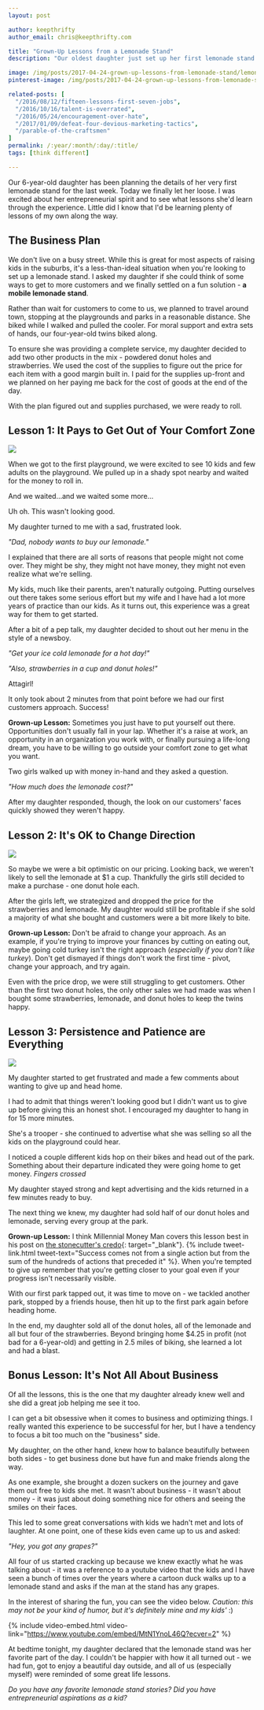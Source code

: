 ```yaml
---
layout: post

author: keepthrifty
author_email: chris@keepthrifty.com

title: "Grown-Up Lessons from a Lemonade Stand"
description: "Our oldest daughter just set up her first lemonade stand this weekend. I viewed it as a great way to teach her about business but I think I might have learned more from watching her than she did from me."

image: /img/posts/2017-04-24-grown-up-lessons-from-lemonade-stand/lemonade-stand.jpg
pinterest-image: /img/posts/2017-04-24-grown-up-lessons-from-lemonade-stand/lemonade-stand-pinterest

related-posts: [
  "/2016/08/12/fifteen-lessons-first-seven-jobs",
  "/2016/10/16/talent-is-overrated",
  "/2016/05/24/encouragement-over-hate",
  "/2017/01/09/defeat-four-devious-marketing-tactics",
  "/parable-of-the-craftsmen"
]
permalink: /:year/:month/:day/:title/
tags: [think different]

---
```


Our 6-year-old daughter has been planning the details of her very first lemonade stand for the last week. Today we finally let her loose. I was excited about her entrepreneurial spirit and to see what lessons she'd learn through the experience. Little did I know that I'd be learning plenty of lessons of my own along the way.

## The Business Plan

We don't live on a busy street. While this is great for most aspects of raising kids in the suburbs, it's a less-than-ideal situation when you're looking to set up a lemonade stand. I asked my daughter if she could think of some ways to get to more customers and we finally settled on a fun solution - __a mobile lemonade stand__.

Rather than wait for customers to come to us, we planned to travel around town, stopping at the playgrounds and parks in a reasonable distance. She biked while I walked and pulled the cooler. For moral support and extra sets of hands, our four-year-old twins biked along.

To ensure she was providing a complete service, my daughter decided to add two other products in the mix - powdered donut holes and strawberries. We used the cost of the supplies to figure out the price for each item with a good margin built in. I paid for the supplies up-front and we planned on her paying me back for the cost of goods at the end of the day.

With the plan figured out and supplies purchased, we were ready to roll.

## Lesson 1: It Pays to Get Out of Your Comfort Zone

![]({{site.url}}/img/posts/2017-04-24-grown-up-lessons-from-lemonade-stand/newsboy.png)

When we got to the first playground, we were excited to see 10 kids and few adults on the playground. We pulled up in a shady spot nearby and waited for the money to roll in.

And we waited...and we waited some more...

Uh oh. This wasn't looking good.

My daughter turned to me with a sad, frustrated look.

_"Dad, nobody wants to buy our lemonade."_


I explained that there are all sorts of reasons that people might not come over. They might be shy, they might not have money, they might not even realize what we're selling.

My kids, much like their parents, aren't naturally outgoing. Putting ourselves out there takes some serious effort but my wife and I have had a lot more years of practice than our kids. As it turns out, this experience was a great way for them to get started.

After a bit of a pep talk, my daughter decided to shout out her menu in the style of a newsboy.

_"Get your ice cold lemonade for a hot day!"_

_"Also, strawberries in a cup and donut holes!"_

Attagirl!

It only took about 2 minutes from that point before we had our first customers approach. Success!

__Grown-up Lesson:__ Sometimes you just have to put yourself out there. Opportunities don't usually fall in your lap. Whether it's a raise at work, an opportunity in an organization you work with, or finally pursuing a life-long dream, you have to be willing to go outside your comfort zone to get what you want.

Two girls walked up with money in-hand and they asked a question.

_"How much does the lemonade cost?"_

After my daughter responded, though, the look on our customers' faces quickly showed they weren't happy.

## Lesson 2: It's OK to Change Direction

![]({{site.url}}/img/posts/2017-04-24-grown-up-lessons-from-lemonade-stand/oops.png)

So maybe we were a bit optimistic on our pricing. Looking back, we weren't likely to sell the lemonade at $1 a cup. Thankfully the girls still decided to make a purchase - one donut hole each.

After the girls left, we strategized and dropped the price for the strawberries and lemonade. My daughter would still be profitable if she sold a majority of what she bought and customers were a bit more likely to bite.

__Grown-up Lesson:__ Don't be afraid to change your approach. As an example, if you're trying to improve your finances by cutting on eating out, maybe going cold turkey isn't the right approach (_especially if you don't like turkey_). Don't get dismayed if things don't work the first time - pivot, change your approach, and try again.

Even with the price drop, we were still struggling to get customers. Other than the first two donut holes, the only other sales we had made was when I bought some strawberries, lemonade, and donut holes to keep the twins happy.

## Lesson 3: Persistence and Patience are Everything

![]({{site.url}}/img/posts/2017-04-24-grown-up-lessons-from-lemonade-stand/stonecutter.jpg)

My daughter started to get frustrated and made a few comments about wanting to give up and head home.

I had to admit that things weren't looking good but I didn't want us to give up before  giving this an honest shot. I encouraged my daughter to hang in for 15 more minutes.

She's a trooper - she continued to advertise what she was selling so all the kids on the playground could hear.

I noticed a couple different kids hop on their bikes and head out of the park. Something about their departure indicated they were going home to get money. _Fingers crossed_

My daughter stayed strong and kept advertising and the kids returned in a few minutes ready to buy.

The next thing we knew, my daughter had sold half of our donut holes and lemonade, serving every group at the park.

__Grown-up Lesson:__ I think Millennial Money Man covers this lesson best in his post on [the stonecutter's credo](https://millennialmoneyman.com/the-stonecutters-credo/){: target="_blank"}. {% include tweet-link.html tweet-text="Success comes not from a single action but from the sum of the hundreds of actions that preceded it" %}. When you're tempted to give up remember that you're getting closer to your goal even if your progress isn't necessarily visible.

With our first park tapped out, it was time to move on - we tackled another park, stopped by a friends house, then hit up to the first park again before heading home.

In the end, my daughter sold all of the donut holes, all of the lemonade and all but four of the strawberries. Beyond bringing home $4.25 in profit (not bad for a 6-year-old) and getting in 2.5 miles of biking, she learned a lot and had a blast.

## Bonus Lesson: It's Not All About Business

Of all the lessons, this is the one that my daughter already knew well and she did a great job helping me see it too.

I can get a bit obsessive when it comes to business and optimizing things. I really wanted this experience to be successful for her, but I have a tendency to focus a bit too much on the "business" side.

My daughter, on the other hand, knew how to balance beautifully between both sides - to get business done but have fun and make friends along the way.

As one example, she brought a dozen suckers on the journey and gave them out free to kids she met. It wasn't about business - it wasn't about money - it was just about doing something nice for others and seeing the smiles on their faces.

This led to some great conversations with kids we hadn't met and lots of laughter. At one point, one of these kids even came up to us and asked:

_"Hey, you got any grapes?"_

All four of us started cracking up because we knew exactly what he was talking about - it was a reference to a youtube video that the kids and I have seen a bunch of times over the years where a cartoon duck walks up to a lemonade stand and asks if the man at the stand has any grapes.

In the interest of sharing the fun, you can see the video below. _Caution: this may not be your kind of humor, but it's definitely mine and my kids'_ :)

{% include video-embed.html video-link="https://www.youtube.com/embed/MtN1YnoL46Q?ecver=2" %}

At bedtime tonight, my daughter declared that the lemonade stand was her favorite part of the day. I couldn't be happier with how it all turned out - we had fun, got to enjoy a beautiful day outside, and all of us (especially myself) were reminded of some great life lessons.



_Do you have any favorite lemonade stand stories? Did you have entrepreneurial aspirations as a kid?_
